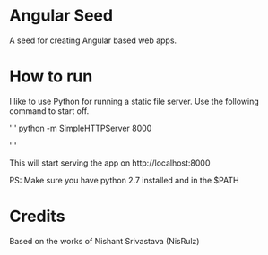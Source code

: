# Angular Seed

A seed for creating Angular based web apps.

How to run
==========

I like to use Python for running a static file server. Use the following command to start off.

'''
python -m SimpleHTTPServer 8000

'''

This will start serving the app on http://localhost:8000

PS: Make sure you have python 2.7 installed and in the $PATH

# Credits
Based on the works of Nishant Srivastava (NisRulz)